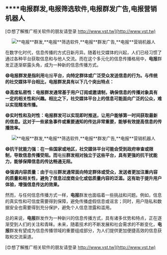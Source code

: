 ## ****电报**群发,**电报**筛选软件,**电报**群发广告,**电报**营销机器人**

[😍想了解推广相关软件的朋友请登录 http://www.vst.tw](http://www.vst.tw)

 <center><img src="https://vst.tw/MP4/tuiguang/png/5.png" alt="**电报**群发,**电报**筛选软件,**电报**群发广告,**电报**营销机器人"></center>

在数字化时代，信息传播的方式日新月异。随着社交媒体的兴起，人们已经习惯了通过各种平台获取信息和与他人交流。而在这个多元化的信息传播格局中，**电报**群发正逐渐崭露头角，成为一种新的信息传播方式。

**😄**电报**群发是指利用**电报**平台，向特定群体或广泛受众发送信息的行为。与传统的社交媒体平台相比，**电报**群发具有以下几个突出特点：**

**😄高度私密性：**电报**群发通常基于用户订阅或邀请制，确保信息的传播对象具有一定的相关性和兴趣。相比之下，社交媒体平台上的信息可能面向广泛的公众，难以实现精准传播。**

**😄实时性和及时性：**电报**群发可以实现即时推送，让用户能够第一时间获取最新的信息。这对于一些紧急事件或重要通知的传达非常重要，能够有效提高信息的传播效率。**

 <center><img src="https://vst.tw/MP4/tuiguang/png/3.png" alt="**电报**群发,**电报**筛选软件,**电报**群发广告,**电报**营销机器人"></center>

**😄抗干扰能力强：在一些国家或地区，社交媒体平台可能会受到政府审查或限制，导致信息传播受阻。而**电报**群发相对独立于这些平台，具有更强的抗干扰能力，能够保障信息的传达畅通无阻。**

**😄强调内容质量：由于**电报**群发通常面向特定群体或受众，发送者更加注重内容的质量和相关性，避免了信息过度商业化或低质量内容的泛滥。这有助于提升用户体验，增强信息传达的效果。**

然而，与任何信息传播方式一样，**电报**群发也面临着一些挑战和问题。例如，信息的真实性和可信度需要得到保障，避免传播虚假信息或谣言；同时，用户隐私和数据安全也需要得到充分保护，避免个人信息泄露和滥用。

总的来说，**电报**群发作为一种新兴的信息传播方式，具有诸多优势和特点，正在逐渐受到人们的关注和青睐。未来，随着技术的不断发展和社会需求的不断变化，**电报**群发有望成为信息传播领域的重要组成部分，为人们提供更加便捷高效的信息获取和交流渠道。

[😍想了解推广相关软件的朋友请登录 http://www.vst.tw](http://www.vst.tw)




